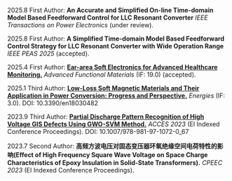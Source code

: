 2025.8 First Author: **An Accurate and Simplified On-line Time-domain Model Based Feedforward Control for LLC Resonant Converter** *IEEE Transactions on Power Electronics* (under review).

2025.8 First Author: **A Simplified Time-domain Model Based Feedforward Control Strategy for LLC Resonant Converter with Wide Operation Range** *IEEE PEAS 2025* (accepted).

2025.4 First Author: **[Ear-area Soft Electronics for Advanced Healthcare Monitoring.](https://advanced.onlinelibrary.wiley.com/doi/abs/10.1002/adfm.202505046)** *Advanced Functional Materials* (IF: 19.0) (accepted).

2025.1 Third Author: **[Low-Loss Soft Magnetic Materials and Their Application in Power Conversion: Progress and Perspective.](https://www.mdpi.com/1996-1073/18/3/482)** *Energies* (IF: 3.0). DOI: 10.3390/en18030482

2023.9 Third Author: **[Partial Discharge Pattern Recognition of High Voltage GIS Defects Using GWO-SVM Method.](https://link.springer.com/chapter/10.1007/978-981-97-1072-0_67)** *ACCES 2023* (EI Indexed Conference Proceedings). DOI: 10.1007/978-981-97-1072-0_67

2023.7 Second Author: **高频方波电压对固态变压器环氧绝缘空间电荷特性的影响(Effect of High Frequency Square Wave Voltage on Space Charge Characteristics of Epoxy Insulation in Solid-State Transformers).** *CPEEC 2023* (EI Indexed Conference Proceedings).






